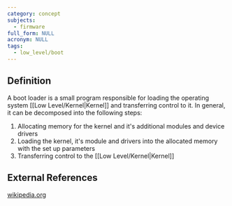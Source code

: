 ```yaml
---
category: concept
subjects:
  - firmware
full_form: NULL
acronym: NULL
tags:
  - low_level/boot
---
```


## Definition
A boot loader is a small program responsible for loading the operating system [[Low Level/Kernel|Kernel]] and transferring control to it. In general, it can be decomposed into the following steps:
1. Allocating memory for the kernel and it's additional modules and device drivers
2. Loading the kernel, it's module and drivers into the allocated memory with the set up parameters
3. Transferring control to the [[Low Level/Kernel|Kernel]]

## External References
[wikipedia.org](https://en.wikipedia.org/wiki/Bootloader)
